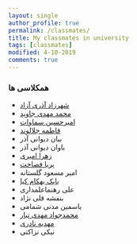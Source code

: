 ```yaml
---
layout: single
author_profile: true
permalink: /classmates/
title: My classmates in university
tags: [classmates]
modified: 4-10-2019
comments: true
---
```


### همکلاسی ها
* [شهرزاد آذری آزاد](https://shahrzadazari.github.io)
* [محمد مهدی جاوید](https://MohammadMahdiJavid.github.io)
* [امیرحسین سماوات](https://amirsmvt.github.io)
* [فاطمه جلالوند](https://fjalalvand.github.io)
* بیان دیوانی آذر
* باوان دیوانی آذر
* [زهرا امیری](https://zahra-amiri.github.io)
* [پریا فصاحت](https://fasaahat.github.io)
* امیر مسعود گلستانه
* [بابک بهکام کیا](https://babakbehkamkia.github.io)
* علی رهنماعلمداری
* بنفشه قلی نژاد
* یاسمین مدنی شمامی
* [محمدجواد مهدی تبار](https://mjavadmt.github.io)
* [مهدیه نادری](https://mnaderi98.github.io)
* نیکی نزاکتی






